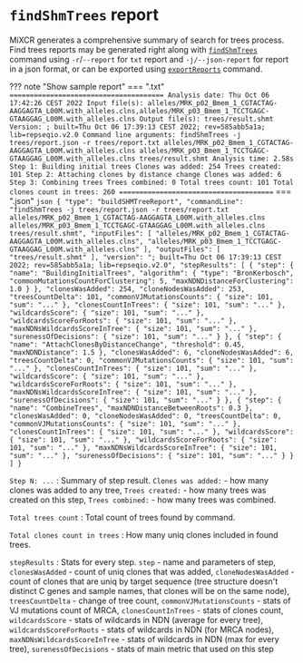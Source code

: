 # `findShmTrees` report

MiXCR generates a comprehensive summary of search for trees process. Find trees reports may be generated right along with [`findShmTrees`](./mixcr-findShmTrees.md) command using `-r`/`--report` for `txt` report and `-j/--json-report` for report in a json format, or can be exported using [`exportReports`](./mixcr-exportReports.md) command.

??? note "Show sample report"
    === ".txt"
        ```
        ======================================
        Analysis date: Thu Oct 06 17:42:26 CEST 2022
        Input file(s): alleles/MRK_p02_Bmem_1_CGTACTAG-AAGGAGTA_L00M.with_alleles.clns,alleles/MRK_p03_Bmem_1_TCCTGAGC-GTAAGGAG_L00M.with_alleles.clns
        Output file(s): trees/result.shmt
        Version: ; built=Thu Oct 06 17:39:13 CEST 2022; rev=585abb5a1a; lib=repseqio.v2.0
        Command line arguments: findShmTrees -j trees/report.json -r trees/report.txt alleles/MRK_p02_Bmem_1_CGTACTAG-AAGGAGTA_L00M.with_alleles.clns alleles/MRK_p03_Bmem_1_TCCTGAGC-GTAAGGAG_L00M.with_alleles.clns trees/result.shmt
        Analysis time: 2.58s
        Step 1: Building initial trees
            Clones was added: 254
            Trees created: 101
        Step 2: Attaching clones by distance change
            Clones was added: 6
        Step 3: Combining trees
            Trees combined: 0
        Total trees count: 101
        Total clones count in trees: 260
        ======================================
        ```
    === ".json"
        ```json
        {
          "type": "buildSHMTreeReport",
          "commandLine": "findShmTrees -j trees/report.json -r trees/report.txt alleles/MRK_p02_Bmem_1_CGTACTAG-AAGGAGTA_L00M.with_alleles.clns alleles/MRK_p03_Bmem_1_TCCTGAGC-GTAAGGAG_L00M.with_alleles.clns trees/result.shmt",
          "inputFiles": [
            "alleles/MRK_p02_Bmem_1_CGTACTAG-AAGGAGTA_L00M.with_alleles.clns",
            "alleles/MRK_p03_Bmem_1_TCCTGAGC-GTAAGGAG_L00M.with_alleles.clns"
          ],
          "outputFiles": [
            "trees/result.shmt"
          ],
          "version": "; built=Thu Oct 06 17:39:13 CEST 2022; rev=585abb5a1a; lib=repseqio.v2.0",
          "stepResults": [
            {
              "step": {
                "name": "BuildingInitialTrees",
                "algorithm": {
                  "type": "BronKerbosch",
                  "commonMutationsCountForClustering": 5,
                  "maxNDNDistanceForClustering": 1.0
                }
              },
              "clonesWasAdded": 254,
              "cloneNodesWasAdded": 253,
              "treesCountDelta": 101,
              "commonVJMutationsCounts": {
                "size": 101,
                "sum": "..."
              },
              "clonesCountInTrees": {
                "size": 101,
                "sum": "..."
              },
              "wildcardsScore": {
                "size": 101,
                "sum": "..."
              },
              "wildcardsScoreForRoots": {
                "size": 101,
                "sum": "..."
              },
              "maxNDNsWildcardsScoreInTree": {
                "size": 101,
                "sum": "..."
              },
              "surenessOfDecisions": {
                "size": 101,
                "sum": "..."
              }
            },
            {
              "step": {
                "name": "AttachClonesByDistanceChange",
                "threshold": 0.45,
                "maxNDNDistance": 1.5
              },
              "clonesWasAdded": 6,
              "cloneNodesWasAdded": 6,
              "treesCountDelta": 0,
              "commonVJMutationsCounts": {
                "size": 101,
                "sum": "..."
              },
              "clonesCountInTrees": {
                "size": 101,
                "sum": "..."
              },
              "wildcardsScore": {
                "size": 101,
                "sum": "..."
              },
              "wildcardsScoreForRoots": {
                "size": 101,
                "sum": "..."
              },
              "maxNDNsWildcardsScoreInTree": {
                "size": 101,
                "sum": "..."
              },
              "surenessOfDecisions": {
                "size": 101,
                "sum": "..."
              }
            },
            {
              "step": {
                "name": "CombineTrees",
                "maxNDNDistanceBetweenRoots": 0.3
              },
              "clonesWasAdded": 0,
              "cloneNodesWasAdded": 0,
              "treesCountDelta": 0,
              "commonVJMutationsCounts": {
                "size": 101,
                "sum": "..."
              },
              "clonesCountInTrees": {
                "size": 101,
                "sum": "..."
              },
              "wildcardsScore": {
                "size": 101,
                "sum": "..."
              },
              "wildcardsScoreForRoots": {
                "size": 101,
                "sum": "..."
              },
              "maxNDNsWildcardsScoreInTree": {
                "size": 101,
                "sum": "..."
              },
              "surenessOfDecisions": {
                "size": 101,
                "sum": "..."
              }
            }
          ]
        }
        ```

`Step N: ...`
: Summary of step result. `Clones was added:` - how many clones was added to any tree, `Trees created:` - how many trees was created on this step, `Trees combined:` - how many trees was combined.

`Total trees count`
: Total count of trees found by command.

`Total clones count in trees`
: How many uniq clones included in found trees.

`stepResults`
: Stats for every step. `step` - name and parameters of step, `clonesWasAdded` - count of uniq clones that was added, `cloneNodesWasAdded` - count of clones that are uniq by target sequence (tree structure doesn't distinct C genes and sample names, that clones will be on the same node), `treesCountDelta` - change of tree count, `commonVJMutationsCounts` - stats of VJ mutations count of MRCA, `clonesCountInTrees` - stats of clones count, `wildcardsScore` - stats of wildcards in NDN (average for every tree), `wildcardsScoreForRoots` - stats of wildcards in NDN (for MRCA nodes), `maxNDNsWildcardsScoreInTree` - stats of wildcards in NDN (max for every tree), `surenessOfDecisions` - stats of main metric that used on this step 
